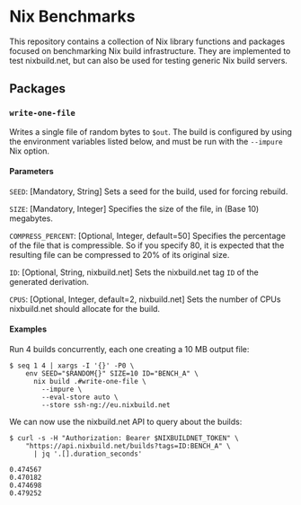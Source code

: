 # Nix Benchmarks

This repository contains a collection of Nix library functions and packages
focused on benchmarking Nix build infrastructure. They are implemented to test
nixbuild.net, but can also be used for testing generic Nix build servers.

## Packages

### `write-one-file`

Writes a single file of random bytes to `$out`. The build is configured by
using the environment variables listed below, and must be run with the
`--impure` Nix option.

#### Parameters

`SEED`: [Mandatory, String] Sets a seed for the build, used for forcing rebuild.

`SIZE`: [Mandatory, Integer] Specifies the size of the file, in (Base 10)
megabytes.

`COMPRESS_PERCENT`: [Optional, Integer, default=50] Specifies the percentage of
the file that is compressible. So if you specify 80, it is expected that the
resulting file can be compressed to 20% of its original size.

`ID`: [Optional, String, nixbuild.net] Sets the nixbuild.net tag `ID` of the
generated derivation.

`CPUS`: [Optional, Integer, default=2, nixbuild.net] Sets the number of CPUs
nixbuild.net should allocate for the build.

#### Examples

Run 4 builds concurrently, each one creating a 10 MB output file:

```
$ seq 1 4 | xargs -I '{}' -P0 \
    env SEED="$RANDOM{}" SIZE=10 ID="BENCH_A" \
      nix build .#write-one-file \
        --impure \
        --eval-store auto \
        --store ssh-ng://eu.nixbuild.net
```

We can now use the nixbuild.net API to query about the builds:

```
$ curl -s -H "Authorization: Bearer $NIXBUILDNET_TOKEN" \
    "https://api.nixbuild.net/builds?tags=ID:BENCH_A" \
      | jq '.[].duration_seconds'

0.474567
0.470182
0.474698
0.479252
```
